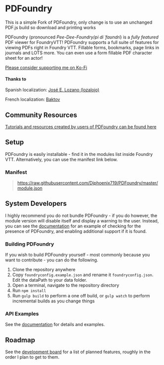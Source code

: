 # PDFoundry

This is a simple Fork of PDFoundry, only change is to use an unchanged PDF.js build so download and printing works

PDFoundry (pronounced *Pee-Dee-Foundry*/*pi di ˈfaʊndri*) is a *fully featured* PDF viewer for FoundryVTT!  PDFoundry supports a full suite of features for viewing PDFs right in Foundry VTT. Fillable forms, bookmarks, page links in journals and LOTS more. You can even use a form fillable PDF character sheet for an actor!


[Please consider supporting me on Ko-Fi](https://ko-fi.com/djsmods)

#### Thanks to
Spanish localization: [José E. Lozano (lozalojo)](https://github.com/lozalojo)

French localization: [Baktov](https://github.com/Baktov)

## Community Resources
[Tutorials and resources created by users of PDFoundry can be found here](https://github.com/Djphoenix719/PDFoundry/wiki/Community-Resources)

## Setup
PDFoundry is easily installable - find it in the modules list inside Foundry VTT. Alternatively, you can use the manifest link below.

### Manifest
> https://raw.githubusercontent.com/Djphoenix719/PDFoundry/master/module.json

## System Developers
I highly recommend you do not bundle PDFoundry - if you do however, the module version will disable itself and display a warning to the user. Instead, you can see the [documentation](https://djphoenix719.github.io/PDFoundry/index.html) for an example of checking for the presence of PDFoundry, and enabling additional support if it is found.

### Building PDFoundry
If you wish to build PDFoundry yourself - most commonly because you want to contribute - you can do the following.

1. Clone the repository anywhere
2. Copy `foundryconfig.example.json` and rename it `foundryconfig.json`. Edit the dataPath to your data folder.
2. Open a terminal, navigate to the repository directory
3. Run `npm install`
4. Run `gulp build` to perform a one off build, or `gulp watch` to perform incremental builds as you change things

### API Examples

See the [documentation](https://djphoenix719.github.io/PDFoundry/index.html) for details and examples.

## Roadmap
See the [development board](https://github.com/Djphoenix719/PDFoundry/projects/1#column-9772243) for a list of planned features, roughly in the order I plan to get to them.
